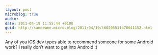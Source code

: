 ```yaml
---
layout: post
microblog: true
audio: 
date: 2011-04-19 11:55:44 +0100
guid: http://samdeane.micro.blog/2011/04/19/t60295511470641152.html
---
```

Any of you iOS dev types able to recommend someone for some Android work? I really don’t want to get into Android :)
